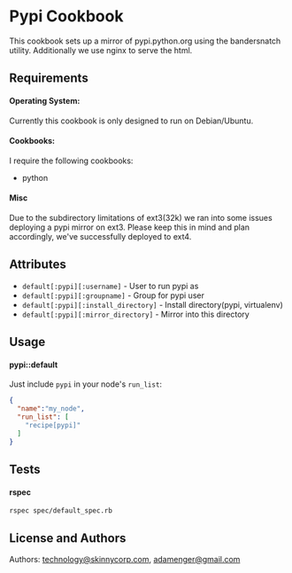 Pypi Cookbook
=============

This cookbook sets up a mirror of pypi.python.org using the bandersnatch utility. Additionally we use nginx to serve the html.

Requirements
------------
#### Operating System:
Currently this cookbook is only designed to run on Debian/Ubuntu.

#### Cookbooks:

I require the following cookbooks:

 - python

#### Misc

Due to the subdirectory limitations of ext3(32k) we ran into some issues deploying a pypi mirror on ext3.
Please keep this in mind and plan accordingly, we've successfully deployed to ext4.

Attributes
----------
* `default[:pypi][:username]` - User to run pypi as
* `default[:pypi][:groupname]` - Group for pypi user
* `default[:pypi][:install_directory]` - Install directory(pypi, virtualenv)
* `default[:pypi][:mirror_directory]` - Mirror into this directory

Usage
-----
#### pypi::default

Just include `pypi` in your node's `run_list`:

```json
{
  "name":"my_node",
  "run_list": [
    "recipe[pypi]"
  ]
}
```

Tests
-----
#### rspec
`rspec spec/default_spec.rb`


License and Authors
-------------------
Authors: technology@skinnycorp.com, adamenger@gmail.com
